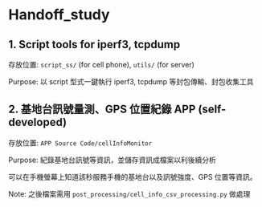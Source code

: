 # Handoff_study

## 1. Script tools for iperf3, tcpdump

存放位置: `script_ss/` (for cell phone), `utils/` (for server)

Purpose: 以 script 型式一鍵執行 iperf3, tcpdump 等封包傳輸、封包收集工具
 
## 2. 基地台訊號量測、GPS 位置紀錄 APP (self-developed)

存放位置: `APP Source Code/cellInfoMonitor`

Purpose: 紀錄基地台訊號等資訊，並儲存資訊成檔案以利後續分析

可以在手機螢幕上知道該秒服務手機的基地台以及訊號強度、GPS 位置等資訊。

Note: 之後檔案需用 `post_processing/cell_info_csv_processing.py` 做處理



